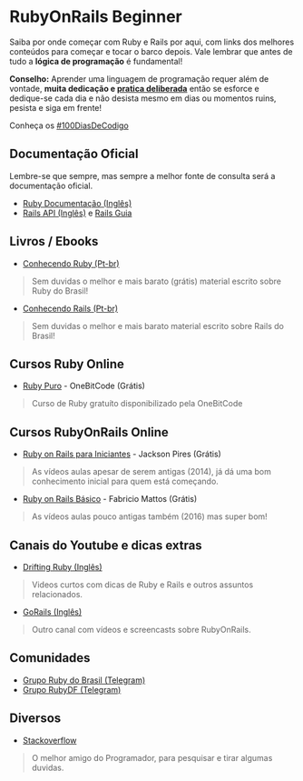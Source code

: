 # RubyOnRails Beginner

Saiba por onde começar com Ruby e Rails por aqui, com links dos melhores conteúdos para começar e tocar o barco depois. 
Vale lembrar que antes de tudo a **lógica de programação** é fundamental!

**Conselho:**
Aprender uma linguagem de programação requer além de vontade, **muita dedicação e [pratica deliberada](https://bit.ly/2SCMuTc)** então se esforce e dedique-se cada dia e não desista mesmo em dias ou momentos ruins, pesista e siga em frente!

Conheça os [#100DiasDeCodigo](https://medium.com/@JCSerraCampos/100diasdecodigo-c8c1c912907a)

## Documentação Oficial

Lembre-se que sempre, mas sempre a melhor fonte de consulta será a documentação oficial.

* [Ruby Documentação (Inglês)](http://ruby-doc.org/)
* [Rails API (Inglês)](https://api.rubyonrails.org/) e [Rails Guia](https://guides.rubyonrails.org/)


## Livros / Ebooks

* [Conhecendo Ruby (Pt-br)](https://leanpub.com/conhecendo-ruby?fbclid=IwAR27PhYGrqvOpncnCxgFDMNGd0DiysNM5pNsrXqGoo0MTEN51G14TPA1TXE)
> Sem duvidas o melhor e mais barato (grátis) material escrito sobre Ruby do Brasil!
* [Conhecendo Rails (Pt-br)](https://leanpub.com/conhecendo-rails)
> Sem duvidas o melhor e mais barato material escrito sobre Rails do Brasil!

## Cursos Ruby Online

* [Ruby Puro](https://bit.ly/2LPha0I) - OneBitCode (Grátis)
> Curso de Ruby gratuíto disponibilizado pela OneBitCode


## Cursos RubyOnRails Online

* [Ruby on Rails para Iniciantes](https://bit.ly/2QlAsLP) - Jackson Pires (Grátis)
> As vídeos aulas apesar de serem antigas (2014), já dá uma bom conhecimento inicial para quem está começando.
* [Ruby on Rails Básico](https://bit.ly/2Vu9e9H) - Fabricio Mattos (Grátis)
> As vídeos aulas pouco antigas também (2016) mas super bom!


## Canais do Youtube e dicas extras

* [Drifting Ruby (Inglês)](https://bit.ly/2BZ8SPA)
> Videos curtos com dicas de Ruby e Rails e outros assuntos relacionados.
* [GoRails (Inglês)](https://bit.ly/2F857dL)
> Outro canal com vídeos e screencasts sobre RubyOnRails.


## Comunidades

* [Grupo Ruby do Brasil (Telegram)](https://t.me/rubybrasil)
* [Grupo RubyDF (Telegram)](https://t.me/rubydf)

## Diversos

* [Stackoverflow](http://stackoverflow.com)
> O melhor amigo do Programador, para pesquisar e tirar algumas duvidas.